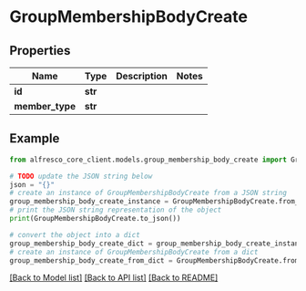 # GroupMembershipBodyCreate


## Properties

Name | Type | Description | Notes
------------ | ------------- | ------------- | -------------
**id** | **str** |  | 
**member_type** | **str** |  | 

## Example

```python
from alfresco_core_client.models.group_membership_body_create import GroupMembershipBodyCreate

# TODO update the JSON string below
json = "{}"
# create an instance of GroupMembershipBodyCreate from a JSON string
group_membership_body_create_instance = GroupMembershipBodyCreate.from_json(json)
# print the JSON string representation of the object
print(GroupMembershipBodyCreate.to_json())

# convert the object into a dict
group_membership_body_create_dict = group_membership_body_create_instance.to_dict()
# create an instance of GroupMembershipBodyCreate from a dict
group_membership_body_create_from_dict = GroupMembershipBodyCreate.from_dict(group_membership_body_create_dict)
```
[[Back to Model list]](../README.md#documentation-for-models) [[Back to API list]](../README.md#documentation-for-api-endpoints) [[Back to README]](../README.md)


